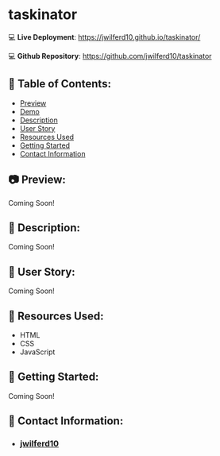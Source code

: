 # taskinator

:computer: **Live Deployment**: https://jwilferd10.github.io/taskinator/

:computer: **Github Repository**: https://github.com/jwilferd10/taskinator

## :open_file_folder: Table of Contents:
  - [Preview](#camera-preview)
  - [Demo](#movie_camera-demo)
  - [Description](#wave-description)
  - [User Story](#book-user-story)
  - [Resources Used](#floppy_disk-resources-used)
  - [Getting Started](#minidisc-getting-started)
  - [Contact Information](#e-mail-contact-information)

## :camera: Preview:
Coming Soon!

## :wave: Description: 
Coming Soon!

## :book: User Story:
Coming Soon!
  
## :floppy_disk: Resources Used:
- HTML
- CSS
- JavaScript

## :minidisc: Getting Started:
Coming Soon!

  
## :e-mail: Contact Information:
- ### [jwilferd10](https://github.com/jwilferd10)